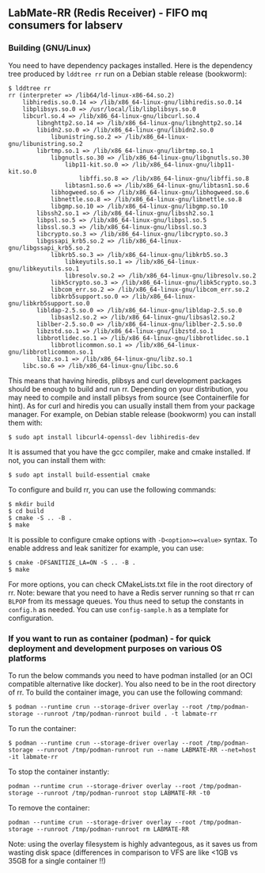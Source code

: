 ## LabMate-RR (Redis Receiver) - FIFO mq consumers for labserv
###
### Building (GNU/Linux)
You need to have dependency packages installed. Here is the dependency tree produced by `lddtree rr` run on a Debian stable release (bookworm):
```shell
$ lddtree rr
rr (interpreter => /lib64/ld-linux-x86-64.so.2)
    libhiredis.so.0.14 => /lib/x86_64-linux-gnu/libhiredis.so.0.14
    libplibsys.so.0 => /usr/local/lib/libplibsys.so.0
    libcurl.so.4 => /lib/x86_64-linux-gnu/libcurl.so.4
        libnghttp2.so.14 => /lib/x86_64-linux-gnu/libnghttp2.so.14
        libidn2.so.0 => /lib/x86_64-linux-gnu/libidn2.so.0
            libunistring.so.2 => /lib/x86_64-linux-gnu/libunistring.so.2
        librtmp.so.1 => /lib/x86_64-linux-gnu/librtmp.so.1
            libgnutls.so.30 => /lib/x86_64-linux-gnu/libgnutls.so.30
                libp11-kit.so.0 => /lib/x86_64-linux-gnu/libp11-kit.so.0
                    libffi.so.8 => /lib/x86_64-linux-gnu/libffi.so.8
                libtasn1.so.6 => /lib/x86_64-linux-gnu/libtasn1.so.6
            libhogweed.so.6 => /lib/x86_64-linux-gnu/libhogweed.so.6
            libnettle.so.8 => /lib/x86_64-linux-gnu/libnettle.so.8
            libgmp.so.10 => /lib/x86_64-linux-gnu/libgmp.so.10
        libssh2.so.1 => /lib/x86_64-linux-gnu/libssh2.so.1
        libpsl.so.5 => /lib/x86_64-linux-gnu/libpsl.so.5
        libssl.so.3 => /lib/x86_64-linux-gnu/libssl.so.3
        libcrypto.so.3 => /lib/x86_64-linux-gnu/libcrypto.so.3
        libgssapi_krb5.so.2 => /lib/x86_64-linux-gnu/libgssapi_krb5.so.2
            libkrb5.so.3 => /lib/x86_64-linux-gnu/libkrb5.so.3
                libkeyutils.so.1 => /lib/x86_64-linux-gnu/libkeyutils.so.1
                libresolv.so.2 => /lib/x86_64-linux-gnu/libresolv.so.2
            libk5crypto.so.3 => /lib/x86_64-linux-gnu/libk5crypto.so.3
            libcom_err.so.2 => /lib/x86_64-linux-gnu/libcom_err.so.2
            libkrb5support.so.0 => /lib/x86_64-linux-gnu/libkrb5support.so.0
        libldap-2.5.so.0 => /lib/x86_64-linux-gnu/libldap-2.5.so.0
            libsasl2.so.2 => /lib/x86_64-linux-gnu/libsasl2.so.2
        liblber-2.5.so.0 => /lib/x86_64-linux-gnu/liblber-2.5.so.0
        libzstd.so.1 => /lib/x86_64-linux-gnu/libzstd.so.1
        libbrotlidec.so.1 => /lib/x86_64-linux-gnu/libbrotlidec.so.1
            libbrotlicommon.so.1 => /lib/x86_64-linux-gnu/libbrotlicommon.so.1
        libz.so.1 => /lib/x86_64-linux-gnu/libz.so.1
    libc.so.6 => /lib/x86_64-linux-gnu/libc.so.6
```

This means that having hiredis, plibsys and curl development packages should be enough to build and run rr. Depending on your distribution, you may need to compile and install plibsys from source (see Containerfile for hint). As for curl and hiredis you can usually install them from your package manager. For example, on Debian stable release (bookworm) you can install them with:
```shell
$ sudo apt install libcurl4-openssl-dev libhiredis-dev
``` 
It is assumed that you have the gcc compiler, make and cmake installed. If not, you can install them with:
```shell
$ sudo apt install build-essential cmake
```
To configure and build rr, you can use the following commands:
```shell
$ mkdir build
$ cd build
$ cmake -S .. -B .
$ make
```
It is possible to configure cmake options with `-D<option>=<value>` syntax. To enable address and leak sanitizer for example, you can use:
```shell
$ cmake -DFSANITIZE_LA=ON -S .. -B .
$ make
```
For more options, you can check CMakeLists.txt file in the root directory of rr.
Note: beware that you need to have a Redis server running so that rr can `BLPOP` from its message queues. You thus need to setup the constants in `config.h` as needed. You can use `config-sample.h` as a template for configuration.

###
### If you want to run as container (podman) - for quick deployment and development purposes on various OS platforms
To run the below commands you need to have podman installed (or an OCI compatible alternative like docker). You also need to be in the root directory of rr.
To build the container image, you can use the following command:
```shell
$ podman --runtime crun --storage-driver overlay --root /tmp/podman-storage --runroot /tmp/podman-runroot build . -t labmate-rr
```
To run the container:
```shell
$ podman --runtime crun --storage-driver overlay --root /tmp/podman-storage --runroot /tmp/podman-runroot run --name LABMATE-RR --net=host -it labmate-rr
```
To stop the container instantly:
```shell
podman --runtime crun --storage-driver overlay --root /tmp/podman-storage --runroot /tmp/podman-runroot stop LABMATE-RR -t0
```
To remove the container:
```shell
podman --runtime crun --storage-driver overlay --root /tmp/podman-storage --runroot /tmp/podman-runroot rm LABMATE-RR
```
Note: using the overlay filesystem is highly advantegous, as it saves us from wasting disk space (differences in comparison to VFS are like <1GB vs 35GB for a single container !!)

